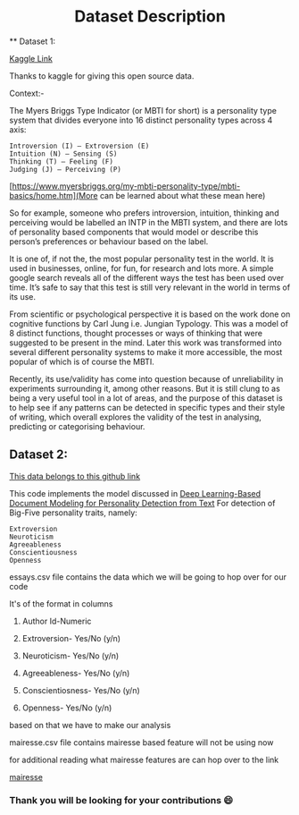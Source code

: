 <h1 align="center">Dataset Description</h1>

** Dataset 1:

[Kaggle Link](https://www.kaggle.com/datasnaek/mbti-type)

Thanks to kaggle for giving this open source data.

Context:-

The Myers Briggs Type Indicator (or MBTI for short) is a personality type system that divides everyone into 16 distinct personality types across 4 axis:

    Introversion (I) – Extroversion (E)
    Intuition (N) – Sensing (S)
    Thinking (T) – Feeling (F)
    Judging (J) – Perceiving (P)

[https://www.myersbriggs.org/my-mbti-personality-type/mbti-basics/home.htm](More can be learned about what these mean here)

So for example, someone who prefers introversion, intuition, thinking and perceiving would be labelled an INTP in the MBTI system, and there are lots of personality based components that would model or describe this person’s preferences or behaviour based on the label.

It is one of, if not the, the most popular personality test in the world. It is used in businesses, online, for fun, for research and lots more. A simple google search reveals all of the different ways the test has been used over time. It’s safe to say that this test is still very relevant in the world in terms of its use.

From scientific or psychological perspective it is based on the work done on cognitive functions by Carl Jung i.e. Jungian Typology. This was a model of 8 distinct functions, thought processes or ways of thinking that were suggested to be present in the mind. Later this work was transformed into several different personality systems to make it more accessible, the most popular of which is of course the MBTI.

Recently, its use/validity has come into question because of unreliability in experiments surrounding it, among other reasons. But it is still clung to as being a very useful tool in a lot of areas, and the purpose of this dataset is to help see if any patterns can be detected in specific types and their style of writing, which overall explores the validity of the test in analysing, predicting or categorising behaviour.

## Dataset 2:

[This data belongs to this github link](https://github.com/SenticNet/personality-detection)

This code implements the model discussed in 
[Deep Learning-Based Document Modeling for Personality Detection from Text](https://sentic.net/deep-learning-based-personality-detection.pdf) 
For detection of Big-Five personality traits, namely:

    Extroversion
    Neuroticism
    Agreeableness
    Conscientiousness
    Openness

essays.csv file contains the data which we will be going to hop over for our code

It's of the format in columns

1. Author Id-Numeric

2. Extroversion- Yes/No (y/n)

3. Neuroticism- Yes/No (y/n)

4. Agreeableness- Yes/No (y/n)

5. Conscientiosness- Yes/No (y/n)

6. Openness- Yes/No (y/n)

based on that we have to make our analysis

mairesse.csv file contains mairesse based feature will not be using now 

for additional reading what mairesse features are can hop over to the link

[mairesse](http://farm2.user.srcf.net/research/personality/recognizer.html)


### Thank you will be looking for your contributions :smile:



